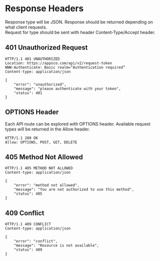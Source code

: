 # Response Headers

Response type will be JSON.
Response should be returned depending on what client requests.  
Request for type should be sent with header Content-Type/Accept header.

## 401 Unauthorized Request

```.http
HTTP/1.1 401 UNAUTHORIZED
Location: https://appsco.com/api/v2/request-token
WWW-Authenticate: Basic realm=”Authentication required”
Content-type: application/json

{
    "error": "unauthorized",
    "message": "please authenticate with your token",
    "status": 401
}
```

## OPTIONS Header

Each API route can be explored with OPTIONS header.
Available request types will be returned in the Allow header.

```.http
HTTP/1.1 200 OK
Allow: OPTIONS, POST, GET, DELETE
```

## 405 Method Not Allowed
  
```.http
HTTP/1.1 405 METHOD NOT ALLOWED
Content-type: application/json

{
    "error": "method not allowed",
    "message": "You are not authorized to use this method",
    "status": 405
}
```

## 409 Conflict

```.http
HTTP/1.1 409 CONFLICT
Content-type: application/json

{
    "error": "conflict",
    "message": "Resource is not available",
    "status": 409
}
```

